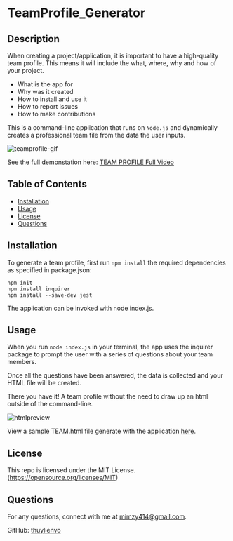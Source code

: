 # TeamProfile_Generator

## Description

  When creating a project/application, it is important to have a high-quality team profile. This means it will include the what, where, why and how of your project. 

  * What is the app for   
  * Why was it created   
  * How to install and use it  
  * How to report issues  
  * How to make contributions  

  This is a command-line application that runs on `Node.js` and dynamically creates a professional team file from the data the user inputs. 

  ![teamprofile-gif](https://user-images.githubusercontent.com/79684575/120052465-137b4e80-bfeb-11eb-82f6-327bcc21ff77.gif)

   See the full demonstation here: [TEAM PROFILE Full Video](https://youtu.be/xQl8blAhm6k)

  ## Table of Contents

  * [Installation](#installation)
  * [Usage](#usage)
  * [License](#license)
  * [Questions](#questions)
  
  ## Installation
  To generate a team profile, first run `npm install` the required dependencies as specified in package.json:

  `npm init`   
  `npm install inquirer`   
  `npm install --save-dev jest`

  The application can be invoked with node index.js.

  ## Usage 
  When you run `node index.js` in your terminal, the app uses the inquirer package to prompt the user with a series of questions about your team members. 

  Once all the questions have been answered, the data is collected and your HTML file will be created.  
  
  There you have it! A team profile without the need to draw up an html outside of the command-line.
  
  ![htmlpreview](https://user-images.githubusercontent.com/79684575/120052745-5db0ff80-bfec-11eb-92fe-9ceff88109ad.png)

  View a sample TEAM.html file generate with the application [here](https://github.com/thuylienvo/TeamProfile_Generator/blob/main/dist/team.html). 

  ## License  

  This repo is licensed under the MIT License. (https://opensource.org/licenses/MIT) 

  ## Questions
  For any questions, connect with me at [mimzy414@gmail.com](mailto:mimzy414@gmail.com). 
  
  GitHub: [thuylienvo](https://github.com/thuylienvo) 


